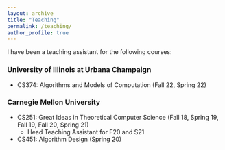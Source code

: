 ```yaml
---
layout: archive
title: "Teaching"
permalink: /teaching/
author_profile: true
---
```


I have been a teaching assistant for the following courses:

### University of Illinois at Urbana Champaign

  * CS374: Algorithms and Models of Computation (Fall 22, Spring 22)

### Carnegie Mellon University

  * CS251: Great Ideas in Theoretical Computer Science (Fall 18, Spring 19, Fall 19, Fall 20, Spring 21)
      * Head Teaching Assistant for F20 and S21
  * CS451: Algorithm Design (Spring 20)
